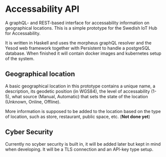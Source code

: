 # Accessability API
A graphQL- and REST-based interface for accessability information on geographical locations. This is a simple prototype for the Swedish IoT Hub for Accessability.

It is written in Haskell and uses the morpheus graphQL resolver and the Yesod web framework together with Persistent to handle a postgreSQL database. When finished it will contain docker images and kubernetes setup of the system.

## Geographical location

A basic geographical location in this prototype contains a unique name, a description, its geodetic position (in WGS84), the level of accessability (1-5), what source (Manual, Automatic) that sets the state of the location (Unknown, Online, Offline).

More information is supposed to be added to the location based on the type of location, such as store, restaurant, public space, etc. (**Not done yet**)

## Cyber Security

Currently no scyber security is built in, it will be added later but kept in mind when developing. It will be a TLS connection and an API-key type setup.
